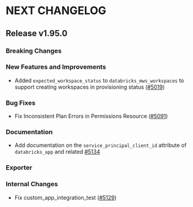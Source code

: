 # NEXT CHANGELOG

## Release v1.95.0

### Breaking Changes

### New Features and Improvements

* Added `expected_workspace_status` to `databricks_mws_workspaces` to support creating workspaces in provisioning status ([#5019](https://github.com/databricks/terraform-provider-databricks/pull/5019))

### Bug Fixes

* Fix Inconsistent Plan Errors in Permissions Resource ([#5091](https://github.com/databricks/terraform-provider-databricks/pull/5091))

### Documentation

* Add documentation on the `service_principal_client_id` attribute of `databricks_app` and related [#5134](https://github.com/databricks/terraform-provider-databricks/pull/5134)
### Exporter

### Internal Changes

* Fix custom_app_integration_test ([#5129](https://github.com/databricks/terraform-provider-databricks/pull/5129))
